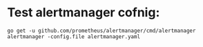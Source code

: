 # Test alertmanager cofnig:
	
```
go get -u github.com/prometheus/alertmanager/cmd/alertmanager
alertmanager -config.file alertmanager.yaml
```
